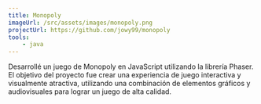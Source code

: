 ```yaml
---
title: Monopoly
imageUrl: /src/assets/images/monopoly.png
projectUrl: https://github.com/jowy99/monopoly
tools:
    - java
---
```

Desarrollé un juego de Monopoly en JavaScript utilizando la librería Phaser. El objetivo del proyecto fue crear una experiencia de juego interactiva y visualmente atractiva, utilizando una combinación de elementos gráficos y audiovisuales para lograr un juego de alta calidad.
